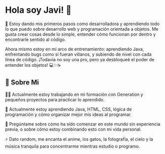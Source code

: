 # Hola soy Javi! 👋
🌱 Estoy dando mis primeros pasos como desarrolladora y aprendiendo todo lo que puedo sobre desarrollo web y programación orientada a objetos. Me gusta crear cosas desde lo simple, entender cómo funcionan por dentro y encontrarle sentido al código.

Ahora mismo estoy en mi arco de entrenamiento: aprendiendo Java, enfrentando bugs como si fueran villanos, y subiendo de nivel con cada línea de código. ¡Todavía no soy una pro, pero ya desbloqueé el poder de entender los objetos! 💻✨☕

## 🚀 Sobre Mi
👩‍💻 Actualmente estoy trabajando en
mi formación con Generation y pequeños proyectos para practicar lo aprendido.

🧠 Actualmente estoy aprendiendo
Java, HTML, CSS, lógica de programación y cómo organizar mejor mis ideas al programar.

💬 Pregúntame sobre
cómo ha sido comenzar en este mundo sin experiencia previa, o sobre cómo estoy combinando esto con mi vida personal.

⚡️ Dato random,
me encanta el anime, los gatos, la fotografía, el cielo y la música tranquila para concentrarme mientras estudio o programo.
